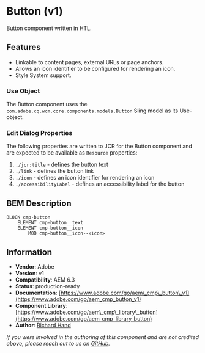 <!--
Copyright 2019 Adobe Systems Incorporated

Licensed under the Apache License, Version 2.0 (the "License");
you may not use this file except in compliance with the License.
You may obtain a copy of the License at

    http://www.apache.org/licenses/LICENSE-2.0

Unless required by applicable law or agreed to in writing, software
distributed under the License is distributed on an "AS IS" BASIS,
WITHOUT WARRANTIES OR CONDITIONS OF ANY KIND, either express or implied.
See the License for the specific language governing permissions and
limitations under the License.
-->
Button (v1)
====
Button component written in HTL.

## Features
* Linkable to content pages, external URLs or page anchors.
* Allows an icon identifier to be configured for rendering an icon.
* Style System support.

### Use Object
The Button component uses the `com.adobe.cq.wcm.core.components.models.Button` Sling model as its Use-object.

### Edit Dialog Properties
The following properties are written to JCR for the Button component and are expected to be available as `Resource` properties:

1. `./jcr:title` - defines the button text
2. `./link` - defines the button link
3. `./icon` - defines an icon identifier for rendering an icon
4. `./accessibilityLabel` - defines an accessibility label for the button

## BEM Description
```
BLOCK cmp-button
    ELEMENT cmp-button__text
    ELEMENT cmp-button__icon
        MOD cmp-button__icon--<icon>
```

## Information
* **Vendor**: Adobe
* **Version**: v1
* **Compatibility**: AEM 6.3
* **Status**: production-ready
* **Documentation**: [https://www.adobe.com/go/aem\_cmp\_button\_v1](https://www.adobe.com/go/aem_cmp_button_v1)
* **Component Library**: [https://www.adobe.com/go/aem\_cmp\_library\_button](https://www.adobe.com/go/aem_cmp_library_button)
* **Author**: [Richard Hand](https://github.com/richardhand)

_If you were involved in the authoring of this component and are not credited above, please reach out to us on [GitHub](https://github.com/Adobe-Marketing-Cloud/aem-core-wcm-components)._
